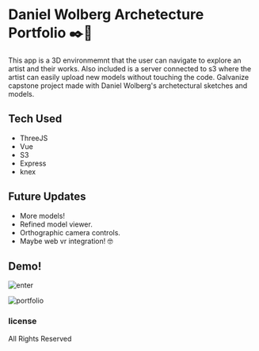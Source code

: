 # Daniel Wolberg Archetecture Portfolio ✒️🗼
This app is a 3D environmemnt that the user can navigate to explore an artist and their works. Also included is a server connected to s3 where the artist can easily upload new models without touching the code.
Galvanize capstone project made with Daniel Wolberg's archetectural sketches and models. 

## Tech Used
* ThreeJS
* Vue
* S3
* Express
* knex

## Future Updates
* More models!
* Refined model viewer.
* Orthographic camera controls.
* Maybe web vr integration! 🤓

## Demo!
![enter](https://user-images.githubusercontent.com/33375223/43413879-7c5205a6-93ee-11e8-8514-e771fcde32c5.gif)

![portfolio](https://user-images.githubusercontent.com/33375223/43413938-a6ef235c-93ee-11e8-8dab-d388385e535d.gif)

### license 
All Rights Reserved
